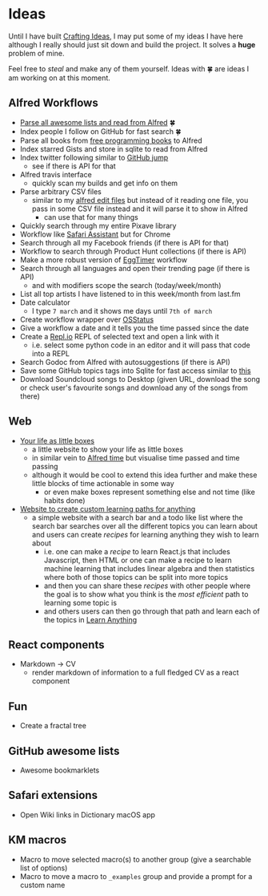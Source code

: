 # Ideas
Until I have built [Crafting Ideas](https://github.com/nikitavoloboev/crafting-ideas), I may put some of my ideas I have here although I really should just sit down and build the project. It solves a __huge__ problem of mine.

Feel free to _steal_ and make any of them yourself. Ideas with 🍀 are ideas I am working on at this moment.

## Alfred Workflows
- [Parse all awesome lists and read from Alfred](https://github.com/nikitavoloboev/alfred-awesome-lists) 🍀
- Index people I follow on GitHub for fast search 🍀
- Parse all books from [free programming books](https://github.com/EbookFoundation/free-programming-books) to Alfred
- Index starred Gists and store in sqlite to read from Alfred 
- Index twitter following similar to [GitHub jump](https://github.com/lox/alfred-github-jump)
	- see if there is API for that
- Alfred travis interface
	- quickly scan my builds and get info on them
- Parse arbitrary CSV files
	- similar to my [alfred edit files](https://github.com/nikitavoloboev/alfred-edit-files) but instead of it reading one file, you pass in some CSV file instead and it will parse it to show in Alfred
		- can use that for many things
- Quickly search through my entire Pixave library
- Workflow like [Safari Assistant](https://git.deanishe.net/deanishe/alfred-safari-assistant) but for Chrome
- Search through all my Facebook friends (if there is API for that)
- Workflow to search through Product Hunt collections (if there is API)
- Make a more robust version of [EggTimer](http://www.packal.org/workflow/eggtimer-2) workflow 
- Search through all languages and open their trending page (if there is API)
	- and with modifiers scope the search (today/week/month)
- List all top artists I have listened to in this week/month from last.fm
- Date calculator
	- I type `7 march` and it shows me days until `7th of march`
- Create workflow wrapper over [OSStatus](https://www.osstatus.com/search/results?platform=all&framework=all&search=-600)
- Give a workflow a date and it tells you the time passed since the date
- Create a [Repl.io](https://repl.it) REPL of selected text and open a link with it
	- i.e. select some python code in an editor and it will pass that code into a REPL
- Search Godoc from Alfred with autosuggestions (if there is API)
- Save some GitHub topics tags into Sqlite for fast access similar to [this](https://github.com/deanishe/awgo/blob/master/update/github.go)
- Download Soundcloud songs to Desktop (given URL, download the song or check user's favourite songs and download any of the songs from there)

## Web
- [Your life as little boxes](https://github.com/nikitavoloboev/boxes)
	- a little website to show your life as little boxes 
	- in similar vein to [Alfred time](https://github.com/nikitavoloboev/alfred-time) but visualise time passed and time passing
	- although it would be cool to extend this idea further and make these little blocks of time actionable in some way
		- or even make boxes represent something else and not time (like habits done)
- [Website to create custom learning paths for anything](https://github.com/learn-anything/path-picker)
	- a simple website with a search bar and a todo like list where the search bar searches over all the different topics you can learn about and users can create _recipes_ for learning anything they wish to learn about
		- i.e. one can make a _recipe_ to learn React.js that includes Javascript, then HTML or one can make a recipe to learn machine learning that includes linear algebra and then statistics where both of those topics can be split into more topics
		- and then you can share these _recipes_ with other people where the goal is to show what you think is the _most efficient_ path to learning some topic is 
		- and others users can then go through that path and learn each of the topics in [Learn Anything](https://learn-anything.xyz/) 

## React components
- Markdown -\> CV
	- render markdown of information to a full fledged CV as a react component

## Fun
- Create a fractal tree

## GitHub awesome lists
- Awesome bookmarklets

## Safari extensions
- Open Wiki links in Dictionary macOS app

## KM macros
- Macro to move selected macro(s) to another group (give a searchable list of options)
- Macro to move a macro to `_examples` group and provide a prompt for a custom name